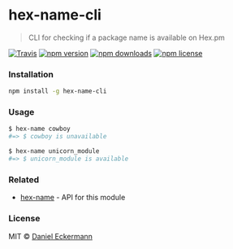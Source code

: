 # hex-name-cli
> CLI for checking if a package name is available on Hex.pm

[![Travis](https://img.shields.io/travis/ecrmnn/hex-name-cli.svg?style=flat-square)](https://travis-ci.org/ecrmnn/hex-name-cli.svg?branch=master)
[![npm version](https://img.shields.io/npm/v/hex-name-cli.svg?style=flat-square)](http://badge.fury.io/js/hex-name-cli)
[![npm downloads](https://img.shields.io/npm/dm/hex-name-cli.svg?style=flat-square)](http://badge.fury.io/js/hex-name-cli)
[![npm license](https://img.shields.io/npm/l/hex-name-cli.svg?style=flat-square)](http://badge.fury.io/js/hex-name-cli)

### Installation
```bash
npm install -g hex-name-cli
```

### Usage
```bash
$ hex-name cowboy
#=> $ cowboy is unavailable

$ hex-name unicorn_module
#=> $ unicorn_module is available
```

### Related
- [hex-name](https://github.com/ecrmnn/hex-name) - API for this module

### License
MIT © [Daniel Eckermann](http://danieleckermann.com)